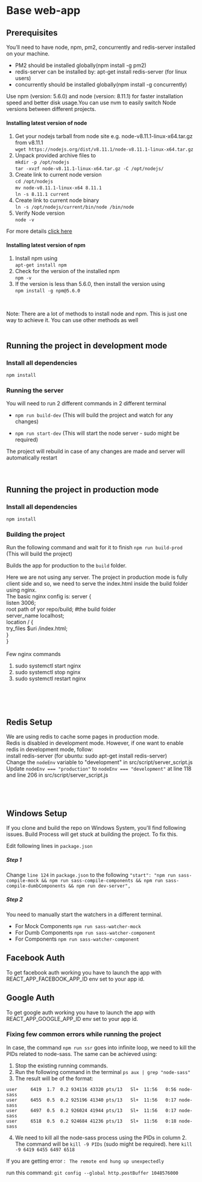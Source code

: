Base web-app
==============
## Prerequisites

You’ll need to have node, npm, pm2, concurrently and redis-server installed on your machine.   
- PM2 should be installed globally(npm install -g pm2)   
- redis-server can be installed by: apt-get install redis-server (for linux users)   
- concurrently should be installed globally(npm install -g concurrently)  

 Use npm (version: 5.6.0) and node (version: 8.11.1) for  faster installation speed and better disk usage.You can use nvm to easily switch Node versions between different projects.
 

#### Installing latest version of node

1. Get your nodejs tarball from node site e.g. node-v8.11.1-linux-x64.tar.gz from v8.11.1     
`wget https://nodejs.org/dist/v8.11.1/node-v8.11.1-linux-x64.tar.gz`                   
2. Unpack provided archive files to            
 `mkdir -p /opt/nodejs`        
`tar -xvzf node-v8.11.1-linux-x64.tar.gz -C /opt/nodejs/`  
3. Create link to current node version    
`cd /opt/nodejs`   
`mv node-v8.11.1-linux-x64 8.11.1`  
`ln -s 8.11.1 current`           
4. Create link to current node binary           
`ln -s /opt/nodejs/current/bin/node /bin/node`   
5. Verify Node version     
`node -v`            
    
For more details [click here](https://askubuntu.com/questions/957439/how-to-install-a-specific-version-of-node-on-ubuntu-server)
<br/>

#### Installing latest version of npm
1. Install npm using                                        
`apt-get install npm`              
2. Check for the version of the installed npm            
`npm -v`
3. If the version is less than 5.6.0, then install the version using                                        
`npm install -g npm@5.6.0`             
         
<br/>
   
Note: There are a lot of methods to install node and npm. This is just one way to achieve it. You can use other methods as well  
<br/> 
 
 
## Running the project in development mode

### Install all dependencies

`npm install`

### Running the server

You will need to run 2 different commands in 2 different terminal

- `npm run build-dev` (This will build the project and watch for any changes)

- `npm run start-dev` (This will start the node server - sudo might be required)

The project will rebuild in case of any changes are made and server will automatically restart
<br>
<br/>
<br/>

## Running the project in production mode

### Install all dependencies

`npm install`

### Building the project

Run the following command and wait for it to finish
`npm run build-prod` (This will build the project)

Builds the app for production to the `build` folder.

Here we are not using any server. The project in production mode is fully client side and so, we need to serve the index.html inside the build folder using nginx. <br />
The basic nginx config is:
server {    
   listen 3006;    
   root path of yor repo/build; #the build folder    
   server_name localhost;    
   location / {    
    try_files $uri /index.html;    
   }    
}    
<br/>
Few nginx commands
1. sudo systemctl start nginx
2. sudo systemctl stop nginx
3. sudo systemctl restart nginx
<br/>
<br/>
<br/>

## Redis Setup

We are using redis to cache some pages in production mode.  
Redis is disabled in development mode. However, if one want to enable redis in development mode, follow:  
install redis-server (for ubuntu: sudo apt-get install redis-server)  
Change the `nodeEnv` variable to "development" in src/script/server_script.js  
Update `nodeEnv === "production"` to `nodeEnv === "development"` at line 118 and line 206 in src/script/server_script.js  
<br/>
<br/>
<br/>

## Windows Setup
If you clone and build the repo on Windows System, you'll find following issues. Build Process will get stuck at building the project. To fix this.

Edit following lines in `package.json`

##### Step 1
Change `line 124` in `package.json` to the following
`"start": "npm run sass-compile-mock && npm run sass-compile-components && npm run sass-compile-dumbComponents && npm run dev-server",`

##### Step 2
You need to manually start the watchers in a different terminal.
- For Mock Components `npm run sass-watcher-mock`
- For Dumb Components `npm run sass-watcher-component`
- For Components `npm run sass-watcher-component`


## Facebook Auth

To get facebook auth working you have to launch the app with REACT_APP_FACEBOOK_APP_ID env set to your app id.

## Google Auth

To get google auth working you have to launch the app with REACT_APP_GOOGLE_APP_ID env set to your app id.



### Fixing few common errors while running the project
 
  
In case, the command `npm run ssr` goes into infinite loop, we need to kill the PIDs related to node-sass. The same can be achieved using:  
1. Stop the existing running commands.  
2. Run the following command in the terminal `ps aux | grep "node-sass"`  
3. The result will be of the format:
```
user     6419  1.7  0.2 934116 43320 pts/13   Sl+  11:56   0:56 node-sass
user     6455  0.5  0.2 925196 41340 pts/13   Sl+  11:56   0:17 node-sass
user     6497  0.5  0.2 926024 41944 pts/13   Sl+  11:56   0:17 node-sass
user     6518  0.5  0.2 924684 41236 pts/13   Sl+  11:56   0:18 node-sass
```
4. We need to kill all the node-sass process using the PIDs in column 2. The command will be `kill -9 PIDs` (sudo might be required). here `kill -9 6419 6455 6497 6518  `

If you are getting error : ` The remote end hung up unexpectedly`

run this command: `git config --global http.postBuffer 1048576000`
